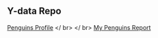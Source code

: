 ## Y-data Repo

[Penguins Profile](https://psdbia.github.io/ydata/penguins_profile.html)
</ br>
</ br>
<a href="https://psdbia.github.io/ydata/penguins_profile.html"> My Penguins Report </a>
